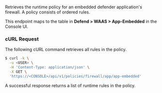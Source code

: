 Retrieves the runtime policy for an embedded defender application's firewall.
A policy consists of ordered rules.

This endpoint maps to the table in **Defend > WAAS > App-Embedded** in the Console UI.

### cURL Request

The following cURL command retrieves all rules in the policy.

```bash
$ curl -k \
  -u <USER> \
  -H 'Content-Type: application/json' \
  -X GET \
  'https://<CONSOLE>/api/v1/policies/firewall/app/app-embedded'
```

A successful response returns a list of runtime rules in the policy.
